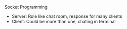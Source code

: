 Socket Programming

- Server: Role like chat room, response for many clients 
- Client: Could be more than one, chating in terminal

